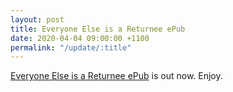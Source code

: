 ```yaml
---
layout: post
title: Everyone Else is a Returnee ePub
date: 2020-04-04 09:00:00 +1100
permalink: "/update/:title"
---
```

[Everyone Else is a Returnee ePub](/everyone-else-is-a-returnee) is out now. Enjoy.
